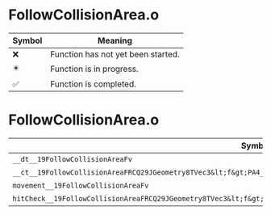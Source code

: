 # FollowCollisionArea.o
| Symbol | Meaning 
| ------------- | ------------- 
| :x: | Function has not yet been started. 
| :eight_pointed_black_star: | Function is in progress. 
| :white_check_mark: | Function is completed. 


# FollowCollisionArea.o
| Symbol | Decompiled? |
| ------------- | ------------- |
| `__dt__19FollowCollisionAreaFv` | :x: |
| `__ct__19FollowCollisionAreaFRCQ29JGeometry8TVec3&lt;f&gt;PA4_ff` | :x: |
| `movement__19FollowCollisionAreaFv` | :x: |
| `hitCheck__19FollowCollisionAreaFRCQ29JGeometry8TVec3&lt;f&gt;fPQ29JGeometry8TVec3&lt;f&gt;PQ29JGeometry8TVec3&lt;f&gt;` | :x: |

